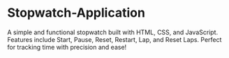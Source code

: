 # Stopwatch-Application
A simple and functional stopwatch built with HTML, CSS, and JavaScript. Features include Start, Pause, Reset, Restart, Lap, and Reset Laps. Perfect for tracking time with precision and ease!
